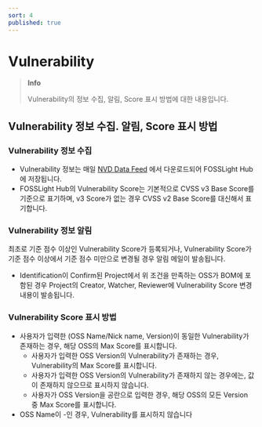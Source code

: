 ```yaml
---
sort: 4
published: true
---
```


# Vulnerability
> **Info**
>
> Vulnerability의 정보 수집, 알림, Score 표시 방법에 대한 내용입니다.


## Vulnerability 정보 수집. 알림, Score 표시 방법
### Vulnerability 정보 수집 
- Vulnerability 정보는 매일 [NVD Data Feed](https://nvd.nist.gov/vuln/data-feeds) 에서 다운로드되어 FOSSLight Hub에 저장됩니다.
- FOSSLight Hub의 Vulnerability Score는 기본적으로 CVSS v3 Base Score를 기준으로 표기하며, v3 Score가 없는 경우 CVSS v2 Base Score를 대신해서 표기합니다.


### Vulnerability 정보 알림
최초로 기준 점수 이상인 Vulnerability Score가 등록되거나, Vulnerability Score가 기준 점수 이상에서 기준 점수 미만으로 변경될 경우 알림 메일이 발송됩니다.
- Identification이 Confirm된 Project에서 위 조건을 만족하는 OSS가 BOM에 포함된 경우 Project의 Creator, Watcher, Reviewer에 Vulnerability Score 변경 내용이 발송됩니다.


### Vulnerability Score 표시 방법
- 사용자가 입력한 (OSS Name/Nick name, Version)이 동일한 Vulnerability가 존재하는 경우, 해당 OSS의 Max Score를 표시합니다.
    - 사용자가 입력한 OSS Version의 Vulnerability가 존재하는 경우, Vulnerability의 Max Score를 표시합니다.
    - 사용자가 입력한 OSS Version의 Vulnerability가 존재하지 않는 경우에는, 값이 존재하지 않으므로 표시하지 않습니다.
    - 사용자가 OSS Version을 공란으로 입력한 경우, 해당 OSS의 모든 Version 중 Max Score를 표시합니다.
- OSS Name이 -인 경우, Vulnerability를 표시하지 않습니다

